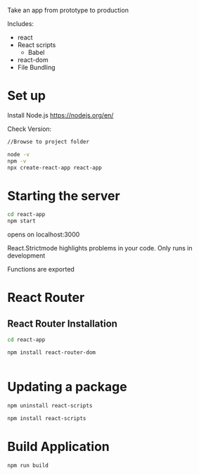 Take an app from prototype to production

Includes:
- react
- React scripts
	- Babel
- react-dom
- File Bundling

# Set up

Install Node.js
https://nodejs.org/en/

Check Version:
```bash
//Browse to project folder

node -v
npm -v
npx create-react-app react-app
```

# Starting the server
``` bash
cd react-app
npm start

```

opens on localhost:3000

React.Strictmode highlights problems in your code. Only runs in development

Functions are exported

# React Router

## React Router Installation

```bash
cd react-app

npm install react-router-dom  



```

# Updating a package
```bash
npm uninstall react-scripts

npm install react-scripts
```

# Build Application

```bash
npm run build
```